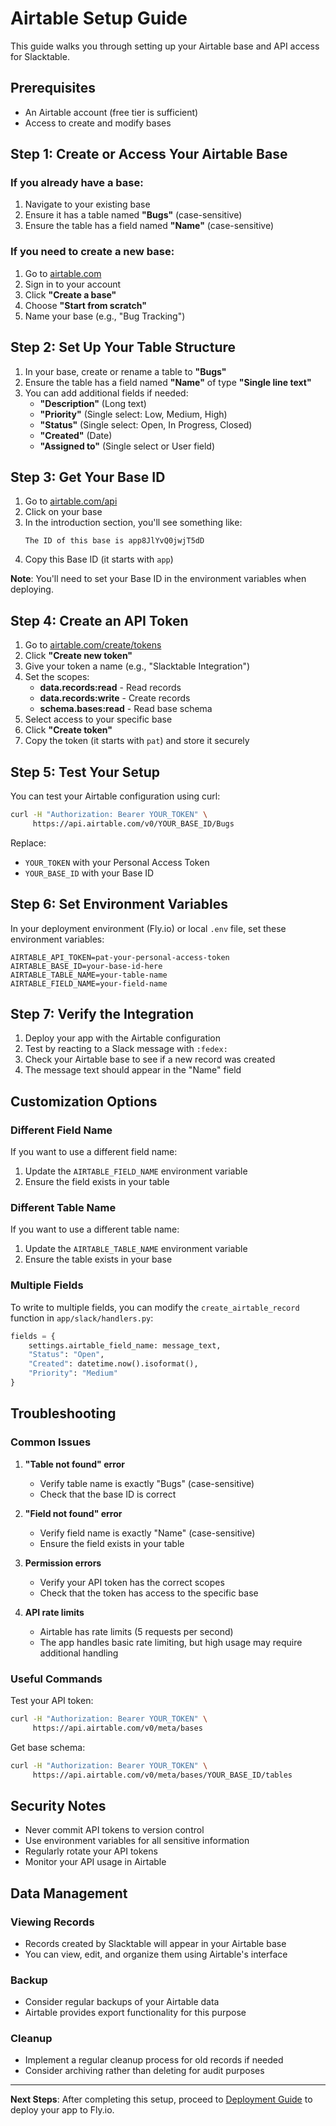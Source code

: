# Airtable Setup Guide

This guide walks you through setting up your Airtable base and API access for Slacktable.

## Prerequisites

- An Airtable account (free tier is sufficient)
- Access to create and modify bases

## Step 1: Create or Access Your Airtable Base

### If you already have a base:
1. Navigate to your existing base
2. Ensure it has a table named **"Bugs"** (case-sensitive)
3. Ensure the table has a field named **"Name"** (case-sensitive)

### If you need to create a new base:
1. Go to [airtable.com](https://airtable.com)
2. Sign in to your account
3. Click **"Create a base"**
4. Choose **"Start from scratch"**
5. Name your base (e.g., "Bug Tracking")

## Step 2: Set Up Your Table Structure

1. In your base, create or rename a table to **"Bugs"**
2. Ensure the table has a field named **"Name"** of type **"Single line text"**
3. You can add additional fields if needed:
   - **"Description"** (Long text)
   - **"Priority"** (Single select: Low, Medium, High)
   - **"Status"** (Single select: Open, In Progress, Closed)
   - **"Created"** (Date)
   - **"Assigned to"** (Single select or User field)

## Step 3: Get Your Base ID

1. Go to [airtable.com/api](https://airtable.com/api)
2. Click on your base
3. In the introduction section, you'll see something like:
   ```
   The ID of this base is app8JlYvQ0jwjT5dD
   ```
4. Copy this Base ID (it starts with `app`)

**Note**: You'll need to set your Base ID in the environment variables when deploying.

## Step 4: Create an API Token

1. Go to [airtable.com/create/tokens](https://airtable.com/create/tokens)
2. Click **"Create new token"**
3. Give your token a name (e.g., "Slacktable Integration")
4. Set the scopes:
   - **data.records:read** - Read records
   - **data.records:write** - Create records
   - **schema.bases:read** - Read base schema
5. Select access to your specific base
6. Click **"Create token"**
7. Copy the token (it starts with `pat`) and store it securely

## Step 5: Test Your Setup

You can test your Airtable configuration using curl:

```bash
curl -H "Authorization: Bearer YOUR_TOKEN" \
     https://api.airtable.com/v0/YOUR_BASE_ID/Bugs
```

Replace:
- `YOUR_TOKEN` with your Personal Access Token
- `YOUR_BASE_ID` with your Base ID

## Step 6: Set Environment Variables

In your deployment environment (Fly.io) or local `.env` file, set these environment variables:

```env
AIRTABLE_API_TOKEN=pat-your-personal-access-token
AIRTABLE_BASE_ID=your-base-id-here
AIRTABLE_TABLE_NAME=your-table-name
AIRTABLE_FIELD_NAME=your-field-name
```

## Step 7: Verify the Integration

1. Deploy your app with the Airtable configuration
2. Test by reacting to a Slack message with `:fedex:`
3. Check your Airtable base to see if a new record was created
4. The message text should appear in the "Name" field

## Customization Options

### Different Field Name
If you want to use a different field name:
1. Update the `AIRTABLE_FIELD_NAME` environment variable
2. Ensure the field exists in your table

### Different Table Name
If you want to use a different table name:
1. Update the `AIRTABLE_TABLE_NAME` environment variable
2. Ensure the table exists in your base

### Multiple Fields
To write to multiple fields, you can modify the `create_airtable_record` function in `app/slack/handlers.py`:

```python
fields = {
    settings.airtable_field_name: message_text,
    "Status": "Open",
    "Created": datetime.now().isoformat(),
    "Priority": "Medium"
}
```

## Troubleshooting

### Common Issues

1. **"Table not found" error**
   - Verify table name is exactly "Bugs" (case-sensitive)
   - Check that the base ID is correct

2. **"Field not found" error**
   - Verify field name is exactly "Name" (case-sensitive)
   - Ensure the field exists in your table

3. **Permission errors**
   - Verify your API token has the correct scopes
   - Check that the token has access to the specific base

4. **API rate limits**
   - Airtable has rate limits (5 requests per second)
   - The app handles basic rate limiting, but high usage may require additional handling

### Useful Commands

Test your API token:
```bash
curl -H "Authorization: Bearer YOUR_TOKEN" \
     https://api.airtable.com/v0/meta/bases
```

Get base schema:
```bash
curl -H "Authorization: Bearer YOUR_TOKEN" \
     https://api.airtable.com/v0/meta/bases/YOUR_BASE_ID/tables
```

## Security Notes

- Never commit API tokens to version control
- Use environment variables for all sensitive information
- Regularly rotate your API tokens
- Monitor your API usage in Airtable

## Data Management

### Viewing Records
- Records created by Slacktable will appear in your Airtable base
- You can view, edit, and organize them using Airtable's interface

### Backup
- Consider regular backups of your Airtable data
- Airtable provides export functionality for this purpose

### Cleanup
- Implement a regular cleanup process for old records if needed
- Consider archiving rather than deleting for audit purposes

---

**Next Steps**: After completing this setup, proceed to [Deployment Guide](deployment.md) to deploy your app to Fly.io.
